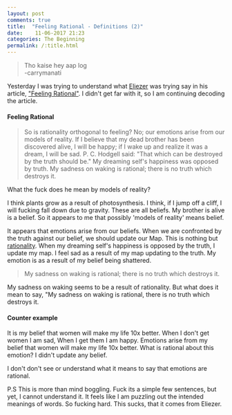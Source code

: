 ```yaml
---
layout: post
comments: true
title:  "Feeling Rational - Definitions (2)"
date:    11-06-2017 21:23
categories: The Beginning
permalink: /:title.html
---
```

> Tho kaise hey aap log    
-carrymanati 

Yesterday I was trying to understand what [Eliezer][ele_wiki] was trying say in his article, ["Feeling Rational"][tj_feeling]. I didn't get far with it, so I am continuing decoding the article.  

#### Feeling Rational 
>So is rationality orthogonal to feeling?  No; our emotions arise from our models of reality. If I believe that my dead brother has been discovered alive, I will be happy; if I wake up and realize it was a dream, I will be sad.  P. C. Hodgell said:  "That which can be destroyed by the truth should be."  My dreaming self's happiness was opposed by truth.  My sadness on waking is rational; there is no truth which destroys it.

What the fuck does he mean by models of reality?
 
I think plants grow as a result of photosynthesis. I think, if I jump off a cliff, I will fucking fall down due to gravity. These are all beliefs. My brother is alive is a belief. So it appears to me that possibly 'models of reality' means belief. 

It appears that emotions arise from our beliefs. When we are confronted by the truth against our belief, we should update our Map. This is nothing but [rationality][tj_feeling]. When my dreaming self's happiness is opposed by the truth, I update my map. I feel sad as a result of my map updating to the truth. My emotion is as a result of my belief being shattered. 

>My sadness on waking is rational; there is no truth which destroys it. 

My sadness on waking seems to be a result of rationality. But what does it mean to say, "My sadness on waking is rational, there is no truth which destroys it.

#### Counter example
It is my belief that women will make my life 10x better. When I don't get women I am sad, When I get them I am happy. Emotions arise from my belief that women will make my life 10x better. What is rational about this emotion? I didn't update any belief.

I don't don't see or understand what it means to say that emotions are rational.

P.S
This is more than mind boggling. Fuck its a simple few sentences, but yet, I cannot understand it. It feels like I am puzzling out the intended meanings of words. So fucking hard. This sucks, that it comes from Eliezer.


[ele_wiki]:http://rationalwiki.org/wiki/Eliezer_Yudkowsky
[ele_start]:https://wiki.lesswrong.com/wiki/Sequences
[ele_book]:https://wiki.lesswrong.com/wiki/Sequences#Rationality:_From_AI_to_Zombies
[ele_map]:https://wiki.lesswrong.com/wiki/Map_and_Territory
[ele_what]:http://lesswrong.com/lw/31/what_do_we_mean_by_rationality/
[ele_feeling]:http://lesswrong.com/lw/hp/feeling_rational/
[tj_feeling]:/Feeling-Rational.html
[mvt]:/Map-vs-territory.html

